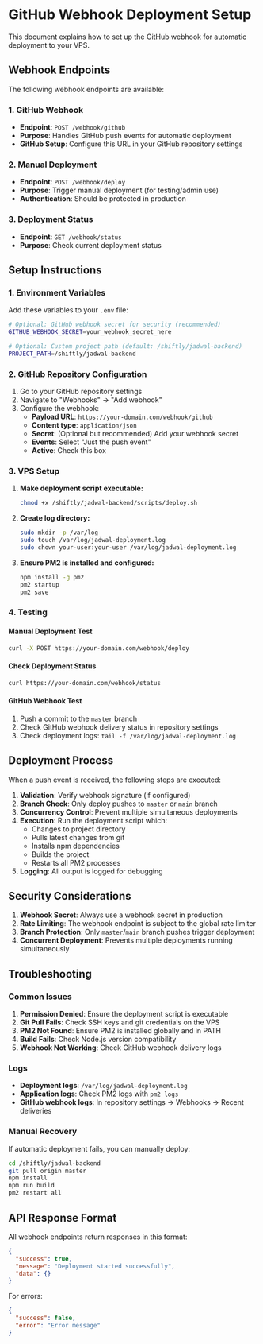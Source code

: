 # GitHub Webhook Deployment Setup

This document explains how to set up the GitHub webhook for automatic deployment to your VPS.

## Webhook Endpoints

The following webhook endpoints are available:

### 1. GitHub Webhook
- **Endpoint**: `POST /webhook/github`
- **Purpose**: Handles GitHub push events for automatic deployment
- **GitHub Setup**: Configure this URL in your GitHub repository settings

### 2. Manual Deployment
- **Endpoint**: `POST /webhook/deploy`
- **Purpose**: Trigger manual deployment (for testing/admin use)
- **Authentication**: Should be protected in production

### 3. Deployment Status
- **Endpoint**: `GET /webhook/status`
- **Purpose**: Check current deployment status

## Setup Instructions

### 1. Environment Variables

Add these variables to your `.env` file:

```bash
# Optional: GitHub webhook secret for security (recommended)
GITHUB_WEBHOOK_SECRET=your_webhook_secret_here

# Optional: Custom project path (default: /shiftly/jadwal-backend)
PROJECT_PATH=/shiftly/jadwal-backend
```

### 2. GitHub Repository Configuration

1. Go to your GitHub repository settings
2. Navigate to "Webhooks" → "Add webhook"
3. Configure the webhook:
   - **Payload URL**: `https://your-domain.com/webhook/github`
   - **Content type**: `application/json`
   - **Secret**: (Optional but recommended) Add your webhook secret
   - **Events**: Select "Just the push event"
   - **Active**: Check this box

### 3. VPS Setup

1. **Make deployment script executable:**
   ```bash
   chmod +x /shiftly/jadwal-backend/scripts/deploy.sh
   ```

2. **Create log directory:**
   ```bash
   sudo mkdir -p /var/log
   sudo touch /var/log/jadwal-deployment.log
   sudo chown your-user:your-user /var/log/jadwal-deployment.log
   ```

3. **Ensure PM2 is installed and configured:**
   ```bash
   npm install -g pm2
   pm2 startup
   pm2 save
   ```

### 4. Testing

#### Manual Deployment Test
```bash
curl -X POST https://your-domain.com/webhook/deploy
```

#### Check Deployment Status
```bash
curl https://your-domain.com/webhook/status
```

#### GitHub Webhook Test
1. Push a commit to the `master` branch
2. Check GitHub webhook delivery status in repository settings
3. Check deployment logs: `tail -f /var/log/jadwal-deployment.log`

## Deployment Process

When a push event is received, the following steps are executed:

1. **Validation**: Verify webhook signature (if configured)
2. **Branch Check**: Only deploy pushes to `master` or `main` branch
3. **Concurrency Control**: Prevent multiple simultaneous deployments
4. **Execution**: Run the deployment script which:
   - Changes to project directory
   - Pulls latest changes from git
   - Installs npm dependencies
   - Builds the project
   - Restarts all PM2 processes
5. **Logging**: All output is logged for debugging

## Security Considerations

1. **Webhook Secret**: Always use a webhook secret in production
2. **Rate Limiting**: The webhook endpoint is subject to the global rate limiter
3. **Branch Protection**: Only `master`/`main` branch pushes trigger deployment
4. **Concurrent Deployment**: Prevents multiple deployments running simultaneously

## Troubleshooting

### Common Issues

1. **Permission Denied**: Ensure the deployment script is executable
2. **Git Pull Fails**: Check SSH keys and git credentials on the VPS
3. **PM2 Not Found**: Ensure PM2 is installed globally and in PATH
4. **Build Fails**: Check Node.js version compatibility
5. **Webhook Not Working**: Check GitHub webhook delivery logs

### Logs

- **Deployment logs**: `/var/log/jadwal-deployment.log`
- **Application logs**: Check PM2 logs with `pm2 logs`
- **GitHub webhook logs**: In repository settings → Webhooks → Recent deliveries

### Manual Recovery

If automatic deployment fails, you can manually deploy:

```bash
cd /shiftly/jadwal-backend
git pull origin master
npm install
npm run build
pm2 restart all
```

## API Response Format

All webhook endpoints return responses in this format:

```json
{
  "success": true,
  "message": "Deployment started successfully",
  "data": {}
}
```

For errors:

```json
{
  "success": false,
  "error": "Error message"
}
```